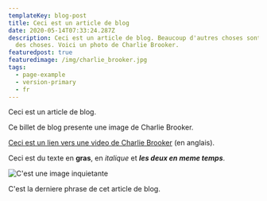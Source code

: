 ```yaml
---
templateKey: blog-post
title: Ceci est un article de blog
date: 2020-05-14T07:33:24.287Z
description: Ceci est un article de blog. Beaucoup d'autres choses sont aussi
  des choses. Voici un photo de Charlie Brooker.
featuredpost: true
featuredimage: /img/charlie_brooker.jpg
tags:
  - page-example
  - version-primary
  - fr
---
```

Ceci est un article de blog.

Ce billet de blog presente une image de Charlie Brooker.

[Ceci est un lien vers une video de Charlie Brooker](https://www.youtube.com/watch?v=aHun58mz3vI) (en anglais).

Ceci est du texte en **gras**, en *italique* et ***les deux en meme temps***.

![C'est une image inquietante](/img/random.jpg "C'est une image inquietante")

C'est la derniere phrase de cet article de blog.